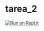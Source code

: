 # tarea_2
[![Run on Repl.it](https://repl.it/badge/github/cognosipsi/tarea_2)](https://repl.it/github/cognosipsi/tarea_2)